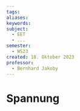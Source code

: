 ```yaml
---
tags: 
aliases: 
keywords: 
subject:
  - EET
  - ...
semester:
  - WS23
created: 18. Oktober 2023
professor:
  - Bernhard Jakoby
---
```

 

# Spannung